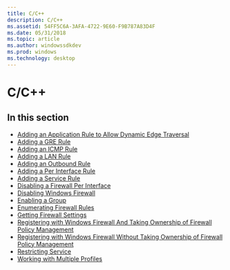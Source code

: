 ```yaml
---
title: C/C++
description: C/C++
ms.assetid: 54FF5C6A-3AFA-4722-9E60-F9B787A83D4F
ms.date: 05/31/2018
ms.topic: article
ms.author: windowssdkdev
ms.prod: windows
ms.technology: desktop
---
```


# C/C++

## In this section

-   [Adding an Application Rule to Allow Dynamic Edge Traversal](c-adding-an-application-rule-edge-traversal.md)
-   [Adding a GRE Rule](c-adding-a-gre-rule.md)
-   [Adding an ICMP Rule](c-adding-an-icmp-rule.md)
-   [Adding a LAN Rule](c-adding-a-lan-rule.md)
-   [Adding an Outbound Rule](c-adding-an-outbound-rule.md)
-   [Adding a Per Interface Rule](c-adding-a-per-interface-rule.md)
-   [Adding a Service Rule](c-adding-a-service-rule.md)
-   [Disabling a Firewall Per Interface](c-disabling-a-firewall-per-interface.md)
-   [Disabling Windows Firewall](c-disabling-windows-firewall.md)
-   [Enabling a Group](c-enabling-a-group.md)
-   [Enumerating Firewall Rules](c-enumerating-firewall-rules.md)
-   [Getting Firewall Settings](c-getting-firewall-settings.md)
-   [Registering with Windows Firewall And Taking Ownership of Firewall Policy Management](c-registering-with-windows-firewall-ownership.md)
-   [Registering with Windows Firewall Without Taking Ownership of Firewall Policy Management](c-registering-with-windows-firewall-no-ownership.md)
-   [Restricting Service](c-restricting-service.md)
-   [Working with Multiple Profiles](working-with-multiple-profiles.md)

 

 




